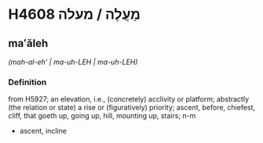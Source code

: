 # H4608 מַעֲלֶה / מעלה

## maʻăleh

_(mah-al-eh' | ma-uh-LEH | ma-uh-LEH)_

### Definition

from H5927; an elevation, i.e., (concretely) acclivity or platform; abstractly (the relation or state) a rise or (figuratively) priority; ascent, before, chiefest, cliff, that goeth up, going up, hill, mounting up, stairs; n-m

- ascent, incline
